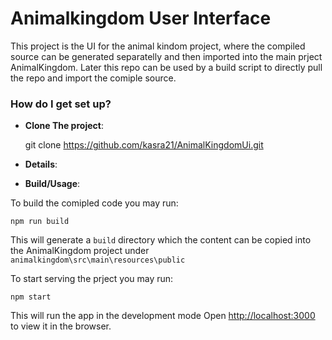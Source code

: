 # Animalkingdom User Interface

This project is the UI for the animal kindom project, where the compiled source can be generated separatelly and then imported into the main prject AnimalKingdom. Later this repo can be used by a build script to directly pull the repo and import the comiple source.

### How do I get set up?

* **Clone The project**: 

	 git clone https://github.com/kasra21/AnimalKingdomUi.git

* **Details**:

* **Build/Usage**:

To build the comipled code you may run:
	
	npm run build

This will generate a `build` directory which the content can be copied into the AnimalKingdom project under `animalkingdom\src\main\resources\public` 

To start serving the prject you may run:

	npm start

This will run the app in the development mode
Open [http://localhost:3000](http://localhost:3000) to view it in the browser.